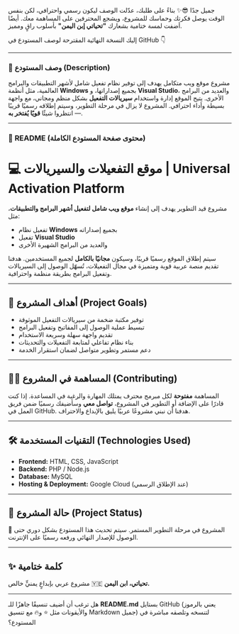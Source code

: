 جميل جدًا 😎✨
بناءً على طلبك، عدّلت الوصف ليكون رسمي واحترافي، لكن بنفس الوقت يوصل فكرتك وحماسك للمشروع، ويشجع المحترفين على المساهمة معك.
أيضًا أضفت لمسة ختامية بشعارك **"تحياتي إبن اليمن"** بأسلوب راقٍ ومميز.

إليك النسخة النهائية المقترحة لوصف المستودع في GitHub 👇

---

### 🧩 **وصف المستودع (Description)**

مشروع موقع ويب متكامل يهدف إلى توفير نظام تفعيل شامل لأشهر التطبيقات والبرامج العالمية، مثل أنظمة **Windows** بجميع إصداراتها، و **Visual Studio**، والعديد من البرامج الأخرى.
يتيح الموقع إدارة واستخدام **سيريالات التفعيل** بشكل منظم ومجاني، مع واجهة بسيطة وأداء احترافي.
المشروع لا يزال في مرحلة التطوير، وسيتم إطلاقه رسميًا قريبًا — انتظروا شيئًا **قويًا يُفتخر به**.

---

### 📘 **README (محتوى صفحة المستودع الكاملة)**

# 💻 موقع التفعيلات والسيريالات | Universal Activation Platform

مشروع قيد التطوير يهدف إلى إنشاء **موقع ويب شامل لتفعيل أشهر البرامج والتطبيقات**، مثل:

* تفعيل نظام **Windows** بجميع إصداراته
* تفعيل **Visual Studio**
* والعديد من البرامج الشهيرة الأخرى

سيتم إطلاق الموقع رسميًا قريبًا، وسيكون **مجانيًا بالكامل** لجميع المستخدمين.
هدفنا تقديم منصة عربية قوية ومتميزة في مجال التفعيلات، تُسهّل الوصول إلى السيريالات وتفعيل البرامج بطريقة منظمة واحترافية.

---

## 🚀 **أهداف المشروع (Project Goals)**

* توفير مكتبة ضخمة من سيريالات التفعيل الموثوقة
* تبسيط عملية الوصول إلى المفاتيح وتفعيل البرامج
* تقديم واجهة سهلة وسريعة الاستخدام
* بناء نظام تفاعلي لمتابعة التفعيلات والتحديثات
* دعم مستمر وتطوير متواصل لضمان استقرار الخدمة

---

## 🧑‍💻 **المساهمة في المشروع (Contributing)**

المساهمة **مفتوحة** لكل مبرمج محترف يمتلك المهارة والرغبة في المساعدة.
إذا كنت قادرًا على الإضافة أو التطوير في المشروع، **تواصل معي** وسأضيفك رسميًا ضمن فريق العمل في GitHub.
هدفنا أن نبني مشروعًا عربيًا يليق بالإبداع والاحتراف.

---

## 🛠️ **التقنيات المستخدمة (Technologies Used)**

* **Frontend:** HTML, CSS, JavaScript
* **Backend:** PHP / Node.js
* **Database:** MySQL
* **Hosting & Deployment:** Google Cloud (عند الإطلاق الرسمي)

---

## 📅 **حالة المشروع (Project Status)**

🔧 المشروع في مرحلة التطوير المستمر.
سيتم تحديث هذا المستودع بشكل دوري حتى الوصول للإصدار النهائي ورفعه رسميًا على الإنترنت.

---

## ✨ **كلمة ختامية**

مشروع عربي بإبداعٍ يمنيٍّ خالص 🇾🇪
**تحياتي، ابن اليمن.**

---

هل ترغب أن أضيف تنسيقًا جاهزًا للـ **README.md** بستايل GitHub (يعني بالرموز والأيقونات مثل ⭐ و🔥 مع تنسيق Markdown جميل) لتنسخه وتلصقه مباشرة في المستودع؟
